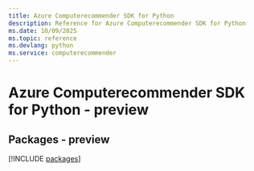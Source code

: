 ```yaml
---
title: Azure Computerecommender SDK for Python
description: Reference for Azure Computerecommender SDK for Python
ms.date: 10/09/2025
ms.topic: reference
ms.devlang: python
ms.service: computerecommender
---
```

# Azure Computerecommender SDK for Python - preview
## Packages - preview
[!INCLUDE [packages](computerecommender-index.md)]